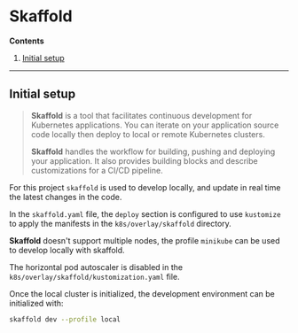# Skaffold
**Contents**
1. [Initial setup](#initial-setup)
---
## Initial setup

>**Skaffold** is a tool that facilitates continuous development for Kubernetes applications. You can
iterate on your application source code locally then deploy to local or remote Kubernetes clusters.
> 
>**Skaffold** handles the workflow for building, pushing and deploying your application. It also 
provides building blocks and describe customizations for a CI/CD pipeline.

For this project `skaffold` is used to develop locally, and update in real time the latest changes 
in the code.

In the `skaffold.yaml` file, the `deploy` section is configured to use `kustomize` to apply the
manifests in the `k8s/overlay/skaffold` directory.

**Skaffold** doesn't support multiple nodes, the profile `minikube` can be used to develop 
locally with skaffold.

The horizontal pod autoscaler is disabled in the `k8s/overlay/skaffold/kustomization.yaml` file.

Once the local cluster is initialized, the development environment can be initialized with:
```bash
skaffold dev --profile local
```